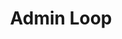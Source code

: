 ---
layout: loop
title: Admin Loop
description: Admin loop displays admins information.
sidebar: loop
lang: en
subnav: loop_admin
uses_global_argument: true
returns_global_outputs: { countable : true, timestampable : true, versionable : false }
type: admin
arguments :
    - {name: "id", description: "A single or a list of admin ids.", example: "id=\"2\", id=\"1,4,7\""}
    - {name: "profile", description: "A single or a list of profile ids.", example: "profile=\"2\", profile=\"1,4,7\""}

outputs :
    - {name: "$ID", description: "the admin id"}
    - {name: "$PROFILE", description: "the admin profile id"}
    - {name: "$FIRSTNAME", description: "the admin firstname"}
    - {name: "$LASTNAME", description: "the admin lastname"}
    - {name: "$LOGIN", description: "the admin login"}
    - {name: "$LOCALE", description: "the admin locale"}
---
